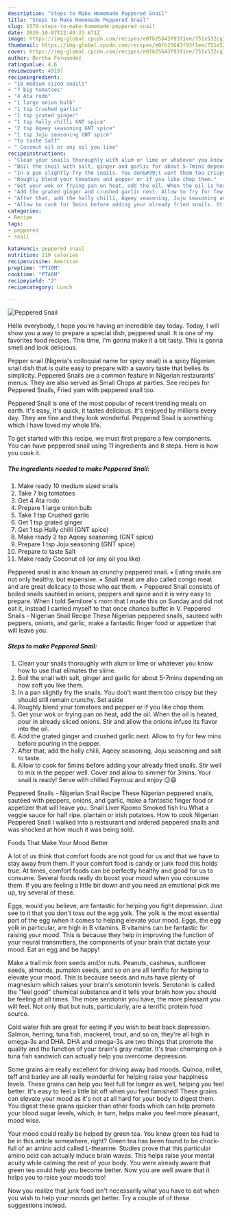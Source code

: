 ```yaml
---
description: "Steps to Make Homemade Peppered Snail"
title: "Steps to Make Homemade Peppered Snail"
slug: 1570-steps-to-make-homemade-peppered-snail
date: 2020-10-07T22:49:23.871Z
image: https://img-global.cpcdn.com/recipes/e0fb25643f93f1ee/751x532cq70/peppered-snail-recipe-main-photo.jpg
thumbnail: https://img-global.cpcdn.com/recipes/e0fb25643f93f1ee/751x532cq70/peppered-snail-recipe-main-photo.jpg
cover: https://img-global.cpcdn.com/recipes/e0fb25643f93f1ee/751x532cq70/peppered-snail-recipe-main-photo.jpg
author: Bertha Fernandez
ratingvalue: 4.6
reviewcount: 49197
recipeingredient:
- "10 medium sized snails"
- "7 big tomatoes"
- "4 Ata rodo"
- "1 large onion bulb"
- "1 tsp Crushed garlic"
- "1 tsp grated ginger"
- "1 tsp Hally chilli GNT spice"
- "2 tsp Aqeey seasoning GNT spice"
- "1 tsp Joju seasoning GNT spice"
- "to taste Salt"
- " Coconut oil or any oil you like"
recipeinstructions:
- "Clean your snails thoroughly with alum or lime or whatever you know how to use that elimates the slime."
- "Boil the snail with salt, ginger and garlic for about 5-7mins depending on how soft you like them."
- "In a pan slightly fry the snails. You don&#39;t want them too crispy but they should still remain crunchy. Set aside"
- "Roughly blend your tomatoes and pepper or if you like chop them."
- "Get your wok or frying pan on heat, add the oil. When the oil is heated, pour in already sliced onions. Stir and allow the onions infuse its flavor into the oil."
- "Add the grated ginger and crushed garlic next. Allow to fry for few mins before pouring in the pepper."
- "After that, add the hally chilli, Aqeey seasoning, Joju seasoning and salt to taste."
- "Allow to cook for 5mins before adding your already fried snails. Stir well to mix in the pepper well. Cover and allow to simmer for 3mins. Your snail is ready! Serve with chilled Fayrouz and enjoy 😉😄"
categories:
- Recipe
tags:
- peppered
- snail

katakunci: peppered snail 
nutrition: 119 calories
recipecuisine: American
preptime: "PT10M"
cooktime: "PT46M"
recipeyield: "2"
recipecategory: Lunch

---
```



![Peppered Snail](https://img-global.cpcdn.com/recipes/e0fb25643f93f1ee/751x532cq70/peppered-snail-recipe-main-photo.jpg)

Hello everybody, I hope you're having an incredible day today. Today, I will show you a way to prepare a special dish, peppered snail. It is one of my favorites food recipes. This time, I'm gonna make it a bit tasty. This is gonna smell and look delicious.

Pepper snail (Nigeria&#39;s colloquial name for spicy snail) is a spicy Nigerian snail dish that is quite easy to prepare with a savory taste that belies its simplicity. Peppered Snails are a common feature in Nigerian restaurants&#39; menus. They are also served as Small Chops at parties. See recipes for Peppered Snails, Fried yam with peppered snail too.

Peppered Snail is one of the most popular of recent trending meals on earth. It's easy, it's quick, it tastes delicious. It's enjoyed by millions every day. They are fine and they look wonderful. Peppered Snail is something which I have loved my whole life.


To get started with this recipe, we must first prepare a few components. You can have peppered snail using 11 ingredients and 8 steps. Here is how you cook it.

<!--inarticleads1-->

##### The ingredients needed to make Peppered Snail:

1. Make ready 10 medium sized snails
1. Take 7 big tomatoes
1. Get 4 Ata rodo
1. Prepare 1 large onion bulb
1. Take 1 tsp Crushed garlic
1. Get 1 tsp grated ginger
1. Get 1 tsp Hally chilli (GNT spice)
1. Make ready 2 tsp Aqeey seasoning (GNT spice)
1. Prepare 1 tsp Joju seasoning (GNT spice)
1. Prepare to taste Salt
1. Make ready  Coconut oil (or any oil you like)


Peppered snail is also known as crunchy peppered snail. • Eating snails are not only healthy, but expensive. • Snail meat are also called congo meat and are great delicacy to those who eat them. • Peppered Snail consists of boiled snails sautéed in onions, peppers and spice and it is very easy to prepare. When I told Semilore&#39;s mom that I made this on Sunday and did not eat it, instead I carried myself to that once chance buffet in V. Peppered Snails - Nigerian Snail Recipe These Nigerian peppered snails, sautéed with peppers, onions, and garlic, make a fantastic finger food or appetizer that will leave you. 

<!--inarticleads2-->

##### Steps to make Peppered Snail:

1. Clean your snails thoroughly with alum or lime or whatever you know how to use that elimates the slime.
1. Boil the snail with salt, ginger and garlic for about 5-7mins depending on how soft you like them.
1. In a pan slightly fry the snails. You don&#39;t want them too crispy but they should still remain crunchy. Set aside
1. Roughly blend your tomatoes and pepper or if you like chop them.
1. Get your wok or frying pan on heat, add the oil. When the oil is heated, pour in already sliced onions. Stir and allow the onions infuse its flavor into the oil.
1. Add the grated ginger and crushed garlic next. Allow to fry for few mins before pouring in the pepper.
1. After that, add the hally chilli, Aqeey seasoning, Joju seasoning and salt to taste.
1. Allow to cook for 5mins before adding your already fried snails. Stir well to mix in the pepper well. Cover and allow to simmer for 3mins. Your snail is ready! Serve with chilled Fayrouz and enjoy 😉😄


Peppered Snails - Nigerian Snail Recipe These Nigerian peppered snails, sautéed with peppers, onions, and garlic, make a fantastic finger food or appetizer that will leave you. Snail Liver Kpomo Smoked fish Iru What a veggie sauce for half ripe. plantain or irish potatoes. How to cook Nigerian Peppered Snail I walked into a restaurant and ordered peppered snails and was shocked at how much it was being sold. 

Foods That Make Your Mood Better


A lot of us think that comfort foods are not good for us and that we have to stay away from them. If your comfort food is candy or junk food this holds true. At times, comfort foods can be perfectly healthy and good for us to consume. Several foods really do boost your mood when you consume them. If you are feeling a little bit down and you need an emotional pick me up, try several of these.

Eggs, would you believe, are fantastic for helping you fight depression. Just see to it that you don't toss out the egg yolk. The yolk is the most essential part of the egg iwhen it comes to helping elevate your mood. Eggs, the egg yolk in particular, are high in B vitamins. B vitamins can be fantastic for raising your mood. This is because they help in improving the function of your neural transmitters, the components of your brain that dictate your mood. Eat an egg and be happy!

Make a trail mix from seeds and/or nuts. Peanuts, cashews, sunflower seeds, almonds, pumpkin seeds, and so on are all terrific for helping to elevate your mood. This is because seeds and nuts have plenty of magnesium which raises your brain's serotonin levels. Serotonin is called the "feel good" chemical substance and it tells your brain how you should be feeling at all times. The more serotonin you have, the more pleasant you will feel. Not only that but nuts, particularly, are a terrific protein food source.

Cold water fish are great for eating if you wish to beat back depression. Salmon, herring, tuna fish, mackerel, trout, and so on, they're all high in omega-3s and DHA. DHA and omega-3s are two things that promote the quality and the function of your brain's gray matter. It's true: chomping on a tuna fish sandwich can actually help you overcome depression. 

Some grains are really excellent for driving away bad moods. Quinoa, millet, teff and barley are all really wonderful for helping raise your happiness levels. These grains can help you feel full for longer as well, helping you feel better. It's easy to feel a little bit off when you feel famished! These grains can elevate your mood as it's not at all hard for your body to digest them. You digest these grains quicker than other foods which can help promote your blood sugar levels, which, in turn, helps make you feel more pleasant, mood wise.

Your mood could really be helped by green tea. You knew green tea had to be in this article somewhere, right? Green tea has been found to be chock-full of an amino acid called L-theanine. Studies prove that this particular amino acid can actually induce brain waves. This helps raise your mental acuity while calming the rest of your body. You were already aware that green tea could help you become better. Now you are well aware that it helps you to raise your moods too!

Now you realize that junk food isn't necessarily what you have to eat when you wish to help your moods get better. Try  a  couple of  of  these  suggestions  instead.

